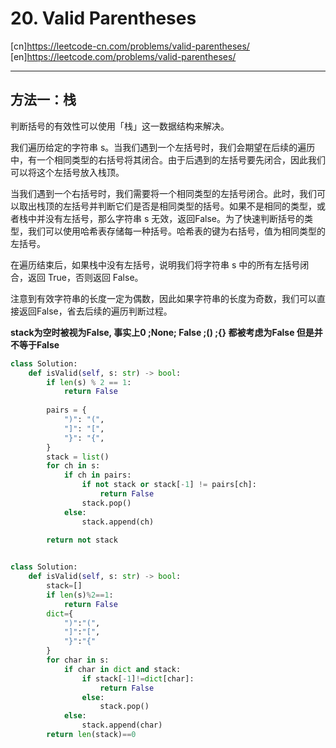 # 20. Valid Parentheses

[cn]<https://leetcode-cn.com/problems/valid-parentheses/>\
[en]<https://leetcode.com/problems/valid-parentheses/>

---

## 方法一：栈

判断括号的有效性可以使用「栈」这一数据结构来解决。

我们遍历给定的字符串 s。当我们遇到一个左括号时，我们会期望在后续的遍历中，有一个相同类型的右括号将其闭合。由于后遇到的左括号要先闭合，因此我们可以将这个左括号放入栈顶。

当我们遇到一个右括号时，我们需要将一个相同类型的左括号闭合。此时，我们可以取出栈顶的左括号并判断它们是否是相同类型的括号。如果不是相同的类型，或者栈中并没有左括号，那么字符串 s 无效，返回False。为了快速判断括号的类型，我们可以使用哈希表存储每一种括号。哈希表的键为右括号，值为相同类型的左括号。

在遍历结束后，如果栈中没有左括号，说明我们将字符串 s 中的所有左括号闭合，返回 True，否则返回 False。

注意到有效字符串的长度一定为偶数，因此如果字符串的长度为奇数，我们可以直接返回False，省去后续的遍历判断过程。

**stack为空时被视为False, 事实上0 ;None; False ;() ;{} 都被考虑为False 但是并不等于False**

```py
class Solution:
    def isValid(self, s: str) -> bool:
        if len(s) % 2 == 1:
            return False
        
        pairs = {
            ")": "(",
            "]": "[",
            "}": "{",
        }
        stack = list()
        for ch in s:
            if ch in pairs:
                if not stack or stack[-1] != pairs[ch]:
                    return False
                stack.pop()
            else:
                stack.append(ch)
        
        return not stack


```

```py

class Solution:
    def isValid(self, s: str) -> bool:
        stack=[]
        if len(s)%2==1:
            return False
        dict={
            ")":"(",
            "]":"[",
            "}":"{"
        }
        for char in s:
            if char in dict and stack:
                if stack[-1]!=dict[char]:
                    return False
                else:
                    stack.pop()
            else:
                stack.append(char)
        return len(stack)==0
                

```
